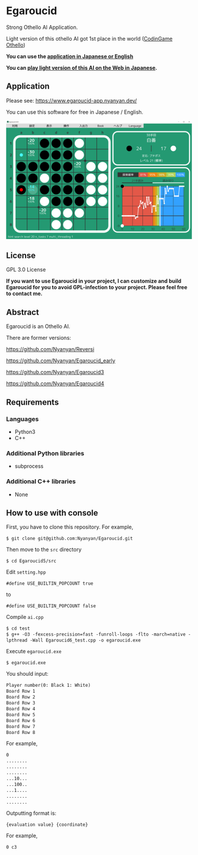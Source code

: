 # Egaroucid
Strong Othello AI Application.

Light version of this othello AI got 1st place in the world ([CodinGame Othello](https://www.codingame.com/multiplayer/bot-programming/othello-1/leaderboard))

**You can use the [application in Japanese or English](https://www.egaroucid-app.nyanyan.dev/)**

**You can [play light version of this AI on the Web in Japanese](https://www.egaroucid.nyanyan.dev/).**



## Application

Please see: https://www.egaroucid-app.nyanyan.dev/

You can use this software for free in Japanese / English.

![app](img/app.png)

## License

GPL 3.0 License

**If you want to use Egaroucid in your project, I can customize and build Egaroucid for you to avoid GPL-infection to your project. Please feel free to contact me.**

## Abstract

Egaroucid is an Othello AI.

There are former versions:

https://github.com/Nyanyan/Reversi

https://github.com/Nyanyan/Egaroucid_early

https://github.com/Nyanyan/Egaroucid3

https://github.com/Nyanyan/Egaroucid4



## Requirements

### Languages

* Python3
* C++

### Additional Python libraries

* subprocess

### Additional C++ libraries

* None



## How to use with console

First, you have to clone this repository. For example,

```
$ git clone git@github.com:Nyanyan/Egaroucid.git
```

Then move to the ```src``` directory

```
$ cd Egaroucid5/src
```

Edit ```setting.hpp```

```
#define USE_BUILTIN_POPCOUNT true
```

to

```
#define USE_BUILTIN_POPCOUNT false
```

Compile ```ai.cpp```

```
$ cd test
$ g++ -O3 -fexcess-precision=fast -funroll-loops -flto -march=native -lpthread -Wall Egaroucid6_test.cpp -o egaroucid.exe
```

Execute ```egaroucid.exe```

```
$ egaroucid.exe
```

You should input:

```
Player number(0: Black 1: White)
Board Row 1
Board Row 2
Board Row 3
Board Row 4
Board Row 5
Board Row 6
Board Row 7
Board Row 8
```

For example,

```
0
........
........
........
...10...
...100..
...1....
........
........
```

Outputting format is:

```
{evaluation value} {coordinate}
```

For example,

```
0 c3
```

